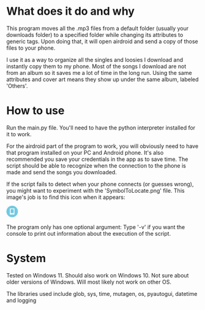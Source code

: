 # What does it do and why
This program moves all the .mp3 files from a default folder (usually your downloads folder) to a specified folder while changing its attributes to generic tags. Upon doing that, it will open airdroid and send a copy of those files to your phone.

I use it as a way to organize all the singles and loosies I download and instantly copy them to my phone. Most of the songs I download are not from an album so it saves me a lot of time in the long run. Using the same attributes and cover art means they show up under the same album, labeled 'Others'.
# How to use
Run the main.py file. You'll need to have the python interpreter installed for it to work.

For the airdroid part of the program to work, you will obviously need to have that program installed on your PC and Android phone. It's also recommended you save your credentials in the app as to save time. The script should be able to recognize when the connection to the phone is made and send the songs you downloaded.

If the script fails to detect when your phone connects (or guesses wrong), you might want to experiment with the 'SymbolToLocate.png' file. This image's job is to find this icon when it appears:

![Phone Icon to locate on screen](image.jpg "Phone Icon")

The program only has one optional argument: Type '-v' if you want the console to print out information about the execution of the script.
# System
Tested on Windows 11. Should also work on Windows 10. Not sure about older versions of Windows. Will most likely not work on other OS.

The libraries used include glob, sys, time, mutagen, os, pyautogui, datetime and logging